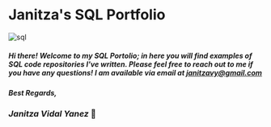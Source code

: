 # Janitza's SQL Portfolio

![sql](https://user-images.githubusercontent.com/126222021/221267205-de602fd1-47ac-4ded-afa5-865dd185d6e3.png)

##### Hi there! Welcome to my SQL Portolio; in here you will find examples of SQL code repositories I've written. Please feel free to reach out to me if you have any questions! I am available via email at **janitzavy@gmail.com** 

##### Best Regards, 
### *Janitza Vidal Yanez* 🌻

